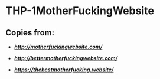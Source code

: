 # THP-1MotherFuckingWebsite

## Copies from:

- ***http://motherfuckingwebsite.com/***

- ***http://bettermotherfuckingwebsite.com/***

- ***https://thebestmotherfucking.website/***
